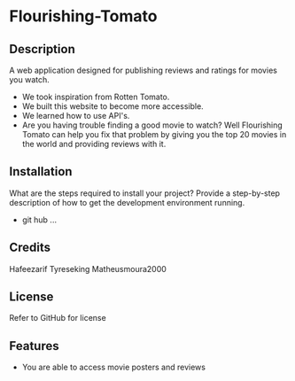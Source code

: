 # Flourishing-Tomato

## Description

A web application designed for publishing reviews and ratings for movies you watch. 

- We took inspiration from Rotten Tomato.
- We built this website to become more accessible.
- We learned how to use API's. 
- Are you having trouble finding a good movie to watch? Well Flourishing Tomato can help you fix that problem by giving you the top 20 movies in the world and providing reviews with it.


## Installation

What are the steps required to install your project? Provide a step-by-step description of how to get the development environment running.

- git hub ...


## Credits
Hafeezarif
Tyreseking
Matheusmoura2000


## License

Refer to GitHub for license

## Features

- You are able to access movie posters and reviews


